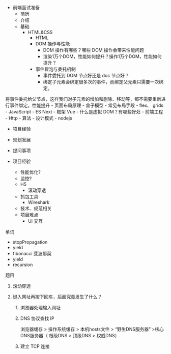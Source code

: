 - 前端面试准备
  - 简历
  - 介绍
  - 基础
    - HTML&CSS
      - HTML
      - DOM 操作与性能
        - DOM 操作有哪些？哪些 DOM 操作会带来性能问题
        - 渲染1万个DOM，性能如何提升？操作1万个DOM，性能如何提升？
      - 事件冒泡与委托机制
        - 事件委托到 DOM 节点好还是 doc 节点好？
        - 绑定子元素会绑定很多次的事件，而绑定父元素只需要一次绑定。

将事件委托给父节点，这样我们对子元素的增加和删除、移动等，都不需要重新进行事件绑定。性能提升
      - 页面布局原理
        - 盒子模型
      - 常见布局手段
        - flex、 grids
    - JavaScript
      - ES Next
    - 框架 Vue
      - 什么是虚拟 DOM？有哪些好处
    - 前端工程
    - Http
    - 算法
    - 设计模式
    - nodejs
  - 项目经验
  - 规划发展
  - 提问事项




- 项目经验
  - 性能优化?
  - 监控?
  - H5 
    - 滚动穿透
  - 抓包工具
    - Wireshark
  - 技术、规范相关
  - 项目难点
    - UI 交互

单词

- stopPropagation
- yield
- fibonacci 斐波那契
- yield
- recursion



题目

1. 滚动穿透

2. 键入网址再按下回车，后面究竟发生了什么？

   1. 浏览器处理输入网址

   2. DNS 协议查找 IP

      浏览器缓存 > 操作系统缓存 > 本机hosts文件 > “野生DNS服务器” >核心DNS服务器（ 根级DNS > 顶级DNS > 权威DNS）

   3. 建立 TCP 连接
